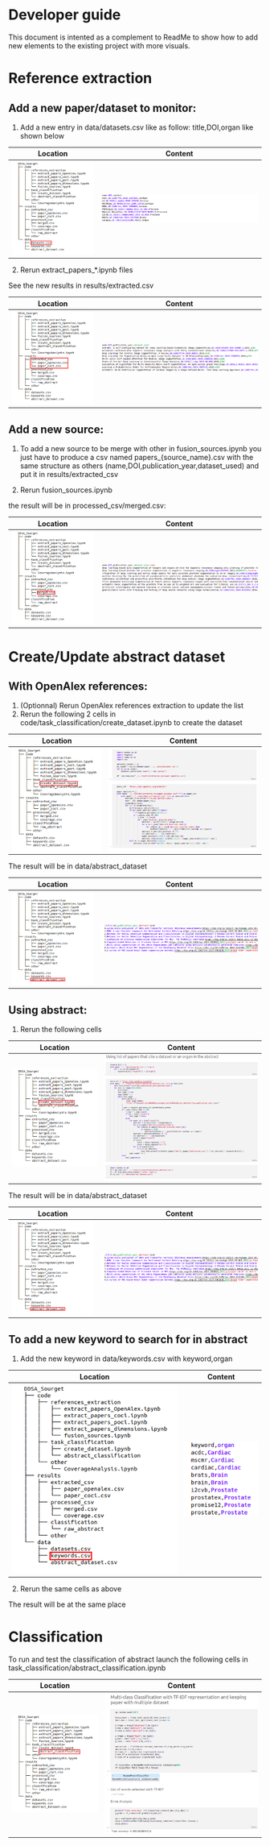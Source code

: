 # Developer guide
This document is intented as a complement to ReadMe to show how to add new elements to the existing project with more visuals.

# Reference extraction
## Add a new paper/dataset to monitor:

1. Add a new entry in data/datasets.csv like as follow: title,DOI,organ like shown below

Location             |  Content
:-------------------------:|:-------------------------:
![](../resources/dev_guide_img/treeDDSA_datasetcsv.png)  |  ![](../resources/dev_guide_img/datasetscsv.png)



2. Rerun extract_papers_*.ipynb files 

See the new results in results/extracted.csv

Location             |  Content
:-------------------------:|:-------------------------:
![](../resources/dev_guide_img/treeDDSA_extractedcsv.png)  |  ![](../resources/dev_guide_img/extracted.png)

## Add a new source:
1. To add a new source to be merge with other in fusion_sources.ipynb you just have to produce a csv named papers_{source_name}.csv with the same structure as others (name,DOI,publication_year,dataset_used) and put it in results/extracted_csv

2. Rerun fusion_sources.ipynb 

the result will be in processed_csv/merged.csv:

Location             |  Content
:-------------------------:|:-------------------------:
![](../resources/dev_guide_img/treeDDSA_mergecsv.png)  |  ![](../resources/dev_guide_img/mergedcsv.png)


# Create/Update abstract dataset

## With OpenAlex references:
1. (Optionnal) Rerun OpenAlex references extraction to update the list
2. Rerun the following 2 cells in code/task_classification/create_dataset.ipynb to create the dataset

Location             |  Content
:-------------------------:|:-------------------------:
![](../resources/dev_guide_img/treeDDSA_createdataset.png)  |  ![](../resources/dev_guide_img/openalex_abstract_dataset.png)

The result will be in data/abstract_dataset

Location             |  Content
:-------------------------:|:-------------------------:
![](../resources/dev_guide_img/treeDDSA_abstractcsv.png)  |  ![](../resources/dev_guide_img/abstract.png)

## Using abstract:
1. Rerun the following cells

Location             |  Content
:-------------------------:|:-------------------------:
![](../resources/dev_guide_img/treeDDSA_createdataset.png)  |  ![](../resources/dev_guide_img/abstract_dataset.png)
The result will be in data/abstract_dataset

Location             |  Content
:-------------------------:|:-------------------------:
![](../resources/dev_guide_img/treeDDSA_abstractcsv.png)  |  ![](../resources/dev_guide_img/abstract.png)


## To add a new keyword to search for in abstract
1. Add the new keyword in data/keywords.csv with keyword,organ

Location             |  Content
:-------------------------:|:-------------------------:
![](../resources/dev_guide_img/treeDDSA_keywordscsv.png)  |  ![](../resources/dev_guide_img/keywords.png)

2. Rerun the same cells as above

The result will be at the same place

# Classification
To run and test the classification of abstract launch the following cells in task_classification/abstract_classification.ipynb

Location             |  Content
:-------------------------:|:-------------------------:
![](../resources/dev_guide_img/treeDDSA_classifier.png)  |  ![](../resources/dev_guide_img/train_classifier.png)
